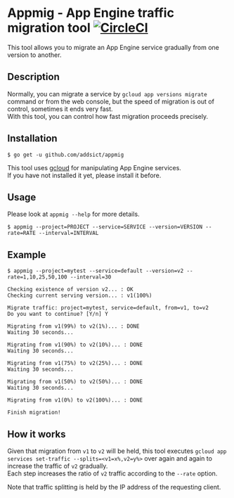# Appmig - App Engine traffic migration tool [![CircleCI](https://circleci.com/gh/addsict/appmig.svg?style=svg)](https://circleci.com/gh/addsict/appmig)

This tool allows you to migrate an App Engine service gradually from one version to another.

## Description

Normally, you can migrate a service by `gcloud app versions migrate` command or from the web console, but the speed of migration is out of control, sometimes it ends very fast.  
With this tool, you can control how fast migration proceeds precisely.

## Installation

```
$ go get -u github.com/addsict/appmig
```

This tool uses [gcloud](https://cloud.google.com/sdk/gcloud/) for manipulating App Engine services.  
If you have not installed it yet, please install it before.

## Usage

Please look at `appmig --help` for more details.

```
$ appmig --project=PROJECT --service=SERVICE --version=VERSION --rate=RATE --interval=INTERVAL
```

## Example

```
$ appmig --project=mytest --service=default --version=v2 --rate=1,10,25,50,100 --interval=30

Checking existence of version v2... : OK
Checking current serving version... : v1(100%)

Migrate traffic: project=mytest, service=default, from=v1, to=v2
Do you want to continue? [Y/n] Y

Migrating from v1(99%) to v2(1%)... : DONE
Waiting 30 seconds...

Migrating from v1(90%) to v2(10%)... : DONE
Waiting 30 seconds...

Migrating from v1(75%) to v2(25%)... : DONE
Waiting 30 seconds...

Migrating from v1(50%) to v2(50%)... : DONE
Waiting 30 seconds...

Migrating from v1(0%) to v2(100%)... : DONE

Finish migration!
```

## How it works

Given that migration from `v1` to `v2` will be held, this tool executes `gcloud app services set-traffic --splits=<v1=x%,v2=y%>` over again and again to increase the traffic of `v2` gradually.   
Each step increases the ratio of `v2` traffic according to the `--rate` option.

Note that traffic splitting is held by the IP address of the requesting client.
